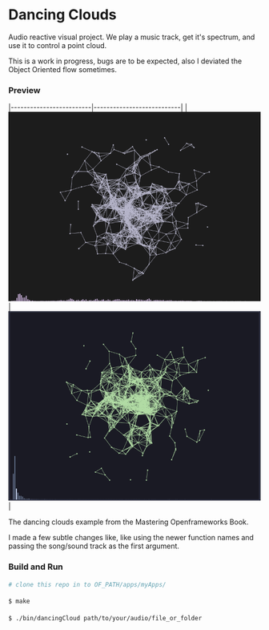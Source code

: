# Dancing Clouds

Audio reactive visual project. We play a music track, get it's spectrum, and use
it to control a point cloud.

This is a work in progress, bugs are to be expected, also I deviated the Object
Oriented flow sometimes.

### Preview

|-------------------------|---------------------------|
| ![](screens/screen.png) | ![](screens/screen_2.png) |

The dancing clouds example from the Mastering Openframeworks Book.

I made a few subtle changes like, like using the newer function names and
passing the song/sound track as the first argument.

### Build and Run

```sh
# clone this repo in to OF_PATH/apps/myApps/

$ make

$ ./bin/dancingCloud path/to/your/audio/file_or_folder
```
